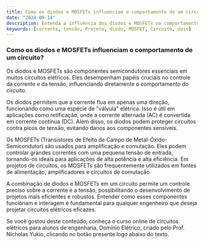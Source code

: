 ```yaml
---
title: Como os diodos e MOSFETs influenciam o comportamento de um circuito?
date: "2024-09-14"
description: Entenda a influência dos diodos e MOSFETs no comportamento de circuitos elétricos.
keywords: [corrente, tensão, Projeto, diodo, MOSFET, Circuito, dois]
---
```


### Como os diodos e MOSFETs influenciam o comportamento de um circuito?

Os diodos e MOSFETs são componentes semicondutores essenciais em muitos circuitos elétricos. Eles desempenham papéis cruciais no controle da corrente e da tensão, influenciando diretamente o comportamento do circuito.

Os diodos permitem que a corrente flua em apenas uma direção, funcionando como uma espécie de "válvula" elétrica. Isso é útil em aplicações como retificação, onde a corrente alternada (AC) é convertida em corrente contínua (DC). Além disso, os diodos podem proteger circuitos contra picos de tensão, evitando danos aos componentes sensíveis.

Os MOSFETs (Transistores de Efeito de Campo de Metal-Óxido-Semicondutor) são usados para amplificação e comutação. Eles podem controlar grandes correntes com uma pequena tensão de entrada, tornando-os ideais para aplicações de alta potência e alta eficiência. Em projetos de circuitos, os MOSFETs são frequentemente utilizados em fontes de alimentação, amplificadores e circuitos de comutação.

A combinação de diodos e MOSFETs em um circuito permite um controle preciso sobre a corrente e a tensão, possibilitando o desenvolvimento de projetos mais eficientes e robustos. Entender como esses componentes funcionam e interagem é fundamental para qualquer engenheiro que deseja projetar circuitos elétricos eficazes.

Se você gostou deste conteúdo, conheça o curso online de circuitos elétricos para alunos de engenharia, Domínio Elétrico, criado pelo Prof. Nicholas Yukio, clicando no botão presente logo abaixo do texto.